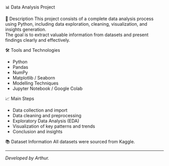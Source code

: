📊 Data Analysis Project

📝 Description
This project consists of a complete data analysis process using Python, including data exploration, cleaning, visualization, and insights generation.  
The goal is to extract valuable information from datasets and present findings clearly and effectively.

🛠️ Tools and Technologies
- Python
- Pandas
- NumPy
- Matplotlib / Seaborn
- Modelling Techniques
- Jupyter Notebook / Google Colab

📈 Main Steps
- Data collection and import
- Data cleaning and preprocessing
- Exploratory Data Analysis (EDA)
- Visualization of key patterns and trends
- Conclusion and insights

📚 Dataset Information
All datasets were sourced from Kaggle.

---

*Developed by Arthur.*
